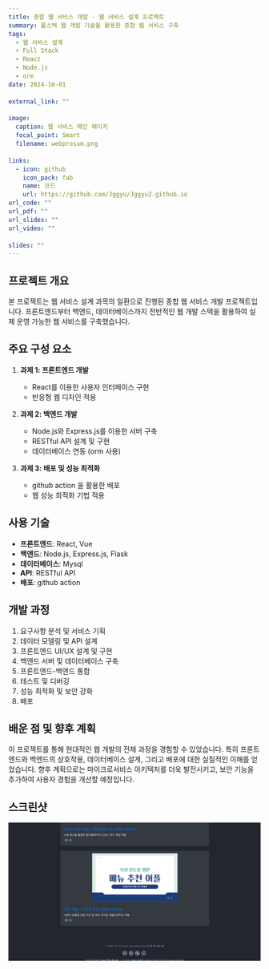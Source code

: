 ```yaml
---
title: 종합 웹 서비스 개발 - 웹 서비스 설계 프로젝트
summary: 풀스택 웹 개발 기술을 활용한 종합 웹 서비스 구축
tags:
  - 웹 서비스 설계
  - Full Stack
  - React
  - Node.js
  - orm
date: 2024-10-01

external_link: ""

image:
  caption: 웹 서비스 메인 페이지
  focal_point: Smart
  filename: webprosum.png

links:
  - icon: github
    icon_pack: fab
    name: 코드
    url: https://github.com/Jggyu/Jggyu2.github.io
url_code: ""
url_pdf: ""
url_slides: ""
url_video: ""

slides: ""
---
```


## 프로젝트 개요

본 프로젝트는 웹 서비스 설계 과목의 일환으로 진행된 종합 웹 서비스 개발 프로젝트입니다. 프론트엔드부터 백엔드, 데이터베이스까지 전반적인 웹 개발 스택을 활용하여 실제 운영 가능한 웹 서비스를 구축했습니다.

## 주요 구성 요소

1. **과제 1: 프론트엔드 개발**
   - React를 이용한 사용자 인터페이스 구현
   - 반응형 웹 디자인 적용

2. **과제 2: 백엔드 개발**
   - Node.js와 Express.js를 이용한 서버 구축
   - RESTful API 설계 및 구현
   - 데이터베이스 연동 (orm 사용)

3. **과제 3: 배포 및 성능 최적화**
   - github action 을 활용한 배포
   - 웹 성능 최적화 기법 적용


## 사용 기술

- **프론트엔드**: React, Vue
- **백엔드**: Node.js, Express.js, Flask
- **데이터베이스**: Mysql
- **API**: RESTful API
- **배포**: github action

## 개발 과정

1. 요구사항 분석 및 서비스 기획
2. 데이터 모델링 및 API 설계
3. 프론트엔드 UI/UX 설계 및 구현
4. 백엔드 서버 및 데이터베이스 구축
5. 프론트엔드-백엔드 통합
6. 테스트 및 디버깅
7. 성능 최적화 및 보안 강화
8. 배포

## 배운 점 및 향후 계획

이 프로젝트를 통해 현대적인 웹 개발의 전체 과정을 경험할 수 있었습니다. 특히 프론트엔드와 백엔드의 상호작용, 데이터베이스 설계, 그리고 배포에 대한 실질적인 이해를 얻었습니다. 향후 계획으로는 마이크로서비스 아키텍처를 더욱 발전시키고, 보안 기능을 추가하여 사용자 경험을 개선할 예정입니다.

## 스크린샷

![웹 서비스 프로젝트 페이지](web-1.png "프로젝트 페이지")
